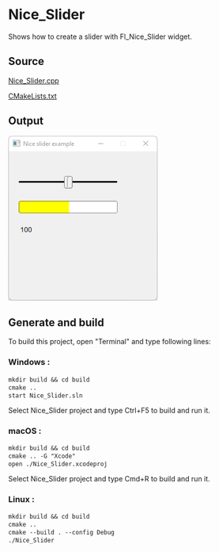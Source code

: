 # Nice_Slider

Shows how to create a slider with Fl_Nice_Slider widget.

## Source

[Nice_Slider.cpp](Nice_Slider.cpp)

[CMakeLists.txt](CMakeLists.txt)

## Output

![output](../../../docs/Pictures/Examples/Nice_Slider.png)

## Generate and build

To build this project, open "Terminal" and type following lines:

### Windows :

``` shell
mkdir build && cd build
cmake .. 
start Nice_Slider.sln
```

Select Nice_Slider project and type Ctrl+F5 to build and run it.

### macOS :

``` shell
mkdir build && cd build
cmake .. -G "Xcode"
open ./Nice_Slider.xcodeproj
```

Select Nice_Slider project and type Cmd+R to build and run it.

### Linux :

``` shell
mkdir build && cd build
cmake .. 
cmake --build . --config Debug
./Nice_Slider
```
